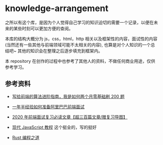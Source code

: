 # knowledge-arrangement

之所以有这个库，是因为个人觉得自己学习的知识迫切的需要一个记录，以便在未来的某些时刻可以更加方便的查阅。

本库的结构大概分为 js，css，html，http 相关以及框架性的内容，面试性的内容(当然还有一些其他与前端领域可能不太相关的内容), 也算是对个人知识的一个总结吧~ 其他的知识会在整理之后逐步填充到框架内。

本 repository 在创作的过程中也参考了其他人的资料，不做任何商业用途，仅供参考学习。

## 参考资料

- [写给前端的算法进阶指南，我是如何两个月零基础刷 200 题](https://juejin.cn/post/6847009772500156429)
- [一年半经验如何准备阿里巴巴前端面试](https://juejin.cn/post/6844904072345026574)
- [2020 年前端面试复习必读文章【超三百篇文章/赠复习导图】](https://juejin.cn/post/6844904116339261447)
- [现代 JavaScript 教程](https://zh.javascript.info/) 这个挺全的，写的挺好

- [Rust 编程之道](https://weread.qq.com/web/reader/0303203071848774030b9d6kc81322c012c81e728d9d180)
